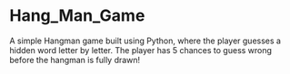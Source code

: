 # Hang_Man_Game
A simple Hangman game built using Python, where the player guesses a hidden word letter by letter. The player has 5 chances to guess wrong before the hangman is fully drawn!

